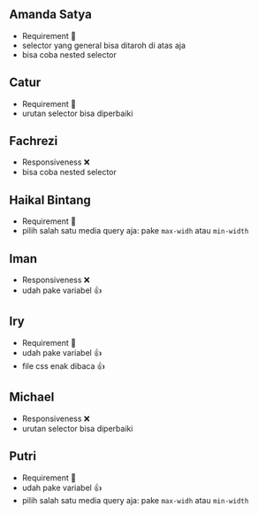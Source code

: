 ## Amanda Satya

- Requirement 💯
- selector yang general bisa ditaroh di atas aja
- bisa coba nested selector

## Catur

- Requirement 💯
- urutan selector bisa diperbaiki

## Fachrezi

- Responsiveness ❌
- bisa coba nested selector

## Haikal Bintang

- Requirement 💯
- pilih salah satu media query aja: pake `max-widh` atau `min-width`

## Iman

- Responsiveness ❌
- udah pake variabel 👍

## Iry

- Requirement 💯
- udah pake variabel 👍
- file css enak dibaca 👍

## Michael

- Responsiveness ❌
- urutan selector bisa diperbaiki

## Putri

- Requirement 💯
- udah pake variabel 👍
- pilih salah satu media query aja: pake `max-widh` atau `min-width`

<!--

0px-768px => width = 16 * 4 = 64px
768px-1024px => width = 32 * 4 = 128px
1024px-infinity => width = 48 * 4 = 192px

 -->
